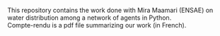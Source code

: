 This repository contains the work done with Mira Maamari (ENSAE) on water distribution among a network of agents in Python.
\
Compte-rendu is a pdf file summarizing our work (in French).

